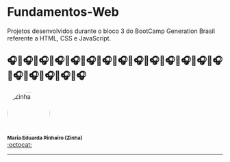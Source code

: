 # Fundamentos-Web
Projetos desenvolvidos durante o bloco 3 do BootCamp Generation Brasil referente a HTML, CSS e JavaScript.

🎧🦩🎧🦩🎧🦩🎧🦩🎧🦩🎧🦩🎧🦩🎧🦩🎧🦩🎧🦩🎧🦩🎧🦩🎧🦩🎧🦩🎧🦩🎧🦩🎧🦩🎧🦩🎧
----------------------------------------------------------------------------------------------------------------------------------------------

 <td align="center"><a href="https://www.linkedin.com/in/maria-eduarda-pinheiro-feitosa-652220186/"><img style="border-radius: 50%;" src="https://avatars.githubusercontent.com/u/85180010?v=4" width="100px;" alt="Zinha"/><br /><sub><b>Maria Eduarda Pinheiro (Zinha)</b></sub></a><br /><a href="https://github.com/devzinha" title="Desenvolvedor FullStack Java Jr.">:octocat:</a></td> 
   




----------------------------------------------------------------------------------------------------------------------------------------------
